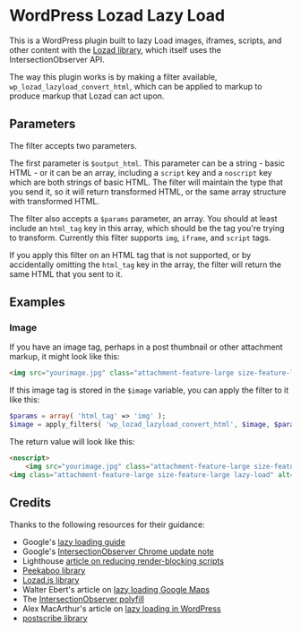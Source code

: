 # WordPress Lozad Lazy Load
This is a WordPress plugin built to lazy Load images, iframes, scripts, and other content with the [Lozad library](https://github.com/ApoorvSaxena/lozad.js), which itself uses the IntersectionObserver API.

The way this plugin works is by making a filter available, `wp_lozad_lazyload_convert_html`, which can be applied to markup to produce markup that Lozad can act upon.

## Parameters

The filter accepts two parameters.

The first parameter is `$output_html`. This parameter can be a string - basic HTML - or it can be an array, including a `script` key and a `noscript` key which are both strings of basic HTML. The filter will maintain the type that you send it, so it will return transformed HTML, or the same array structure with transformed HTML.

The filter also accepts a `$params` parameter, an array. You should at least include an `html_tag` key in this array, which should be the tag you're trying to transform. Currently this filter supports `img`, `iframe`, and `script` tags.

If you apply this filter on an HTML tag that is not supported, or by accidentally omitting the `html_tag` key in the array, the filter will return the same HTML that you sent to it.

## Examples

### Image

If you have an image tag, perhaps in a post thumbnail or other attachment markup, it might look like this:

```html
<img src="yourimage.jpg" class="attachment-feature-large size-feature-large" alt="your alt text" srcset="400w-image.jpg 400w, 130w-image.jpg 130w" sizes="(max-width: 400px) 100vw, 400px" />
```

If this image tag is stored in the `$image` variable, you can apply the filter to it like this:

```php
$params = array( 'html_tag' => 'img' );
$image = apply_filters( 'wp_lozad_lazyload_convert_html', $image, $params );
```

The return value will look like this:

```html
<noscript>
    <img src="yourimage.jpg" class="attachment-feature-large size-feature-large" alt="your alt text" srcset="400w-image.jpg 400w, 130w-image.jpg 130w" sizes="(max-width: 400px) 100vw, 400px"></noscript>
<img class="attachment-feature-large size-feature-large lazy-load" alt="your alt text" sizes="(max-width: 400px) 100vw, 400px" data-src="yourimage.jpg" data-srcset="400w-image.jpg 400w, 130w-image.jpg 130w">

```

## Credits

Thanks to the following resources for their guidance:

- Google's [lazy loading guide](https://developers.google.com/search/docs/guides/lazy-loading)
- Google's [IntersectionObserver Chrome update note](https://developers.google.com/web/updates/2016/04/intersectionobserver)
- Lighthouse [article on reducing render-blocking scripts](https://fly.io/articles/lighthouse-how-to-reduce-render-blocking-scripts/)
- [Peekaboo library](https://freqdec.github.io/peekaboo/)
- [Lozad.js library](https://apoorv.pro/lozad.js/)
- Walter Ebert's article on [lazy loading Google Maps](https://walterebert.com/blog/lazy-loading-google-maps-with-the-intersection-observer-api/)
- The [IntersectionObserver polyfill](https://www.npmjs.com/package/intersection-observer)
- Alex MacArthur's article on [lazy loading in WordPress](https://macarthur.me/posts/build-your-own-simple-lazy-loading-functionality-in-wordpress)
- [postscribe library](https://github.com/krux/postscribe)
